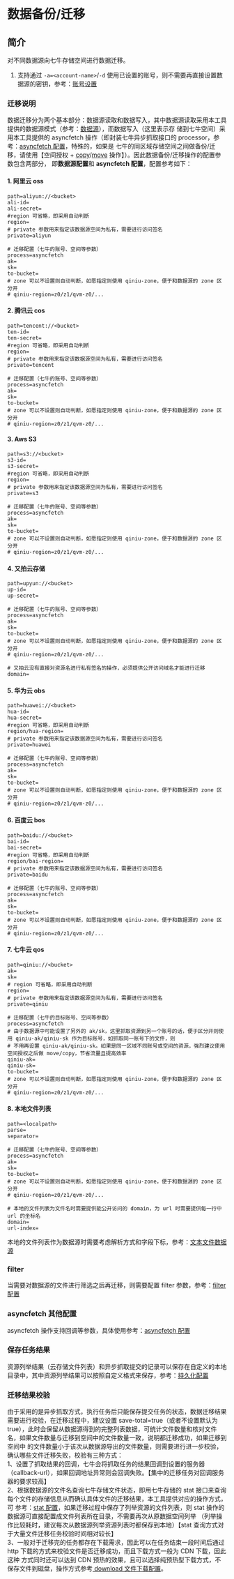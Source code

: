 # 数据备份/迁移

## 简介
对不同数据源向七牛存储空间进行数据迁移。  
1. 支持通过 `-a=<account-name>`/`-d` 使用已设置的账号，则不需要再直接设置数据源的密钥，参考：[账号设置](../README.md#账号设置)  

### 迁移说明
数据迁移分为两个基本部分：数据源读取和数据写入，其中数据源读取采用本工具提供的数据源模式（参考：[数据源](datasource.md)），而数据写入（这里表示存
储到七牛空间）采用本工具提供的 asyncfetch 操作（即封装七牛异步抓取接口的 processor，参考：[asyncfetch 配置](asyncfetch.md)，特殊的，如果是
七牛的同区域存储空间之间做备份/迁移，请使用【空间授权 + [copy](copy.md)/[move](move.md) 操作】）。因此数据备份/迁移操作的配置参数包含两部分，
即**数据源配置**和 **asyncfetch 配置**，配置参考如下：  

#### 1. 阿里云 oss
```
path=aliyun://<bucket>
ali-id=
ali-secret=
#region 可省略，即采用自动判断
region=
# private 参数用来指定该数据源空间为私有，需要进行访问签名
private=aliyun

# 迁移配置（七牛的账号、空间等参数）
process=asyncfetch
ak=
sk=
to-bucket=
# zone 可以不设置则自动判断，如愿指定则使用 qiniu-zone，便于和数据源的 zone 区分开
# qiniu-region=z0/z1/qvm-z0/...
```

#### 2. 腾讯云 cos
```
path=tencent://<bucket>
ten-id=
ten-secret=
#region 可省略，即采用自动判断
region=
# private 参数用来指定该数据源空间为私有，需要进行访问签名
private=tencent

# 迁移配置（七牛的账号、空间等参数）
process=asyncfetch
ak=
sk=
to-bucket=
# zone 可以不设置则自动判断，如愿指定则使用 qiniu-zone，便于和数据源的 zone 区分开
# qiniu-region=z0/z1/qvm-z0/...
```

#### 3. Aws S3
```
path=s3://<bucket>
s3-id=
s3-secret=
#region 可省略，即采用自动判断
region=
# private 参数用来指定该数据源空间为私有，需要进行访问签名
private=s3

# 迁移配置（七牛的账号、空间等参数）
process=asyncfetch
ak=
sk=
to-bucket=
# zone 可以不设置则自动判断，如愿指定则使用 qiniu-zone，便于和数据源的 zone 区分开
# qiniu-region=z0/z1/qvm-z0/...
```

#### 4. 又拍云存储
```
path=upyun://<bucket>
up-id=
up-secret=

# 迁移配置（七牛的账号、空间等参数）
process=asyncfetch
ak=
sk=
to-bucket=
# zone 可以不设置则自动判断，如愿指定则使用 qiniu-zone，便于和数据源的 zone 区分开
# qiniu-region=z0/z1/qvm-z0/...

# 又拍云没有直接对资源名进行私有签名的操作，必须提供公开访问域名才能进行迁移
domain=
```

#### 5. 华为云 obs
```
path=huawei://<bucket>
hua-id=
hua-secret=
#region 可省略，即采用自动判断
region/hua-region=
# private 参数用来指定该数据源空间为私有，需要进行访问签名
private=huawei

# 迁移配置（七牛的账号、空间等参数）
process=asyncfetch
ak=
sk=
to-bucket=
# zone 可以不设置则自动判断，如愿指定则使用 qiniu-zone，便于和数据源的 zone 区分开
# qiniu-region=z0/z1/qvm-z0/...
```

#### 6. 百度云 bos
```
path=baidu://<bucket>
bai-id=
bai-secret=
#region 可省略，即采用自动判断
region/bai-region=
# private 参数用来指定该数据源空间为私有，需要进行访问签名
private=baidu

# 迁移配置（七牛的账号、空间等参数）
process=asyncfetch
ak=
sk=
to-bucket=
# zone 可以不设置则自动判断，如愿指定则使用 qiniu-zone，便于和数据源的 zone 区分开
# qiniu-region=z0/z1/qvm-z0/...
```

#### 7. 七牛云 qos
```
path=qiniu://<bucket>
ak=
sk=
# region 可省略，即采用自动判断
region=
# private 参数用来指定该数据源空间为私有，需要进行访问签名
private=qiniu

# 迁移配置（七牛的目标账号、空间等参数）
process=asyncfetch
# 由于数据源中可能设置了另外的 ak/sk，这里抓取资源到另一个账号的话，便于区分开则使用 qiniu-ak/qiniu-sk 作为目标账号，如抓取同一账号下的文件，则
# 不用再设置 qiniu-ak/qiniu-sk。如果是同一区域不同账号或空间的资源，强烈建议使用空间授权之后做 move/copy，节省流量且提高效率
qiniu-ak=
qiniu-sk=
to-bucket=
# zone 可以不设置则自动判断，如愿指定则使用 qiniu-zone，便于和数据源的 zone 区分开
# qiniu-region=z0/z1/qvm-z0/...
```

#### 8. 本地文件列表
```
path=<localpath>
parse=
separator=

# 迁移配置（七牛的账号、空间等参数）
process=asyncfetch
ak=
sk=
to-bucket=
# zone 可以不设置则自动判断，如愿指定则使用 qiniu-zone，便于和数据源的 zone 区分开
# qiniu-region=z0/z1/qvm-z0/...

# 本地的文件列表为文件名时需要提供能公开访问的 domain，为 url 时需要提供每一行中 url 的坐标名
domain=
url-index=
```  
本地的文件列表作为数据源时需要考虑解析方式和字段下标，参考：[文本文件数据源](datasource.md#2-file-文本文件行读取)  

### filter
当需要对数据源的文件进行筛选之后再迁移，则需要配置 filter 参数，参考：[filter 配置](filter.md)  

### asyncfetch 其他配置
asyncfetch 操作支持回调等参数，具体使用参考：[asyncfetch 配置](asyncfetch.md)  

### 保存任务结果
资源列举结果（云存储文件列表）和异步抓取提交的记录可以保存在自定义的本地目录中，其中资源列举结果可以按照自定义格式来保存，参考：[持久化配置](resultsave.md)  

### 迁移结果校验
由于采用的是异步抓取方式，执行任务后只能保存提交任务的状态，数据迁移结果需要进行校验，在迁移过程中，建议设置 save-total=true（或者不设置默认为 
true），此时会保留从数据源得到的完整列表数据，可统计文件数量和核对文件名，如果文件数量与迁移到空间中的文件数量一致，说明都迁移成功，如果迁移到空间中
的文件数量小于该次从数据源导出的文件数量，则需要进行进一步校验，确认哪些文件迁移失败，校验有三种方式：  
1、设置了抓取结果的回调，七牛会将抓取任务的结果回调到设置的服务器（callback-url），如果回调地址异常则会回调失败。【集中的迁移任务对回调服务器的要求较高】  
2、根据数据源的文件名查询七牛存储文件状态，即用七牛存储的 stat 接口来查询每个文件的存储信息从而确认具体文件的迁移结果，本工具提供对应的操作方式，可
参考：[stat 配置](stat.md)，如果迁移过程中保存了列举资源的文件列表，则 stat 操作的数据源可直接配置成文件列表所在目录，不需要再次从原数据空间列举
（列举操作比较耗时，建议每次从数据源列举资源列表时都保存到本地）【stat 查询方式对于大量文件迁移任务校验时间相对较长】  
3、一般对于迁移完的任务都存在下载需求，因此可以在任务结束一段时间后通过 http 下载的方式来校验文件是否迁移成功，而且下载方式一般为 CDN 下载，因此这种
方式同时还可以达到 CDN 预热的效果，且可以选择纯预热型下载方式，不保存文件到磁盘，操作方式参考[ download 文件下载配置](downloadfile.md)。  